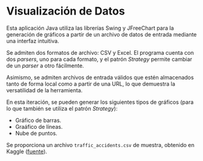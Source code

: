 # Visualización de Datos

Esta aplicación Java utiliza las librerías Swing y JFreeChart para la generación de gráficos a partir de un archivo de datos de entrada mediante una interfaz intuitiva.

Se admiten dos formatos de archivo: CSV y Excel. El programa cuenta con dos *parsers*, uno para cada formato, y el patrón *Strategy* permite cambiar de un *parser* a otro fácilmente.

Asimismo, se admiten archivos de entrada válidos que estén almacenados tanto de forma local como a partir de una URL, lo que demuestra la versatilidad de la herramienta.

En esta iteración, se pueden generar los siguientes tipos de gráficos (para lo que también se utiliza el patrón *Strategy*):
* Gráfico de barras.
* Graáfico de líneas.
* Nube de puntos.

Se proporciona un archivo `traffic_accidents.csv` de muestra, obtenido en Kaggle ([fuente](https://www.kaggle.com/datasets/oktayrdeki/traffic-accidents)).
